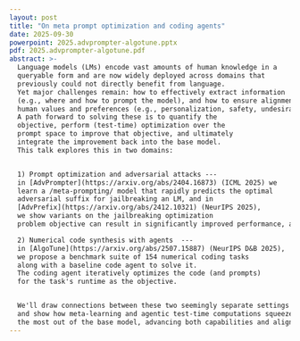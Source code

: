 ```yaml
---
layout: post
title: "On meta prompt optimization and coding agents"
date: 2025-09-30
powerpoint: 2025.advprompter-algotune.pptx
pdf: 2025.advprompter-algotune.pdf
abstract: >-
  Language models (LMs) encode vast amounts of human knowledge in a
  queryable form and are now widely deployed across domains that
  previously could not directly benefit from language.
  Yet major challenges remain: how to effectively extract information
  (e.g., where and how to prompt the model), and how to ensure alignment with
  human values and preferences (e.g., personalization, safety, undesirable behaviors).
  A path forward to solving these is to quantify the
  objective, perform (test-time) optimization over the
  prompt space to improve that objective, and ultimately
  integrate the improvement back into the base model.
  This talk explores this in two domains:


  1) Prompt optimization and adversarial attacks ---
  in [AdvPrompter](https://arxiv.org/abs/2404.16873) (ICML 2025) we
  learn a /meta-prompting/ model that rapidly predicts the optimal
  adversarial suffix for jailbreaking an LM, and in
  [AdvPrefix](https://arxiv.org/abs/2412.10321) (NeurIPS 2025),
  we show variants on the jailbreaking optimization
  problem objective can result in significantly improved performance, and

  2) Numerical code synthesis with agents  ---
  in [AlgoTune](https://arxiv.org/abs/2507.15887) (NeurIPS D&B 2025),
  we propose a benchmark suite of 154 numerical coding tasks
  along with a baseline code agent to solve it.
  The coding agent iteratively optimizes the code (and prompts)
  for the task's runtime as the objective.


  We'll draw connections between these two seemingly separate settings
  and show how meta-learning and agentic test-time computations squeeze
  the most out of the base model, advancing both capabilities and alignment.
---
```

